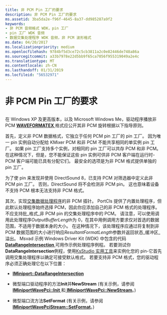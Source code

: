 ```yaml
---
title: 非 PCM Pin 工厂的要求
description: 非 PCM Pin 工厂的要求
ms.assetid: 3ba5da2e-f96f-4645-8a37-dd985287a9f2
keywords:
- 非 PCM 音频格式 WDK，pin 工厂
- pin 工厂 WDK 音频
- 数据交集处理程序 WDK 音频，非 PCM 波形格式
ms.date: 04/20/2017
ms.localizationpriority: medium
ms.openlocfilehash: 9784bf5d3ce72c5cb3811a2c0e82446de748a86a
ms.sourcegitcommit: a33b7978e22d5bb9f65ca7056f955319049a2e4c
ms.translationtype: MT
ms.contentlocale: zh-CN
ms.lasthandoff: 01/31/2019
ms.locfileid: "56532971"
---
```

# <a name="requirements-for-a-non-pcm-pin-factory"></a>非 PCM Pin 工厂的要求


## <span id="requirements_for_a_non_pcm_pin_factory"></span><span id="REQUIREMENTS_FOR_A_NON_PCM_PIN_FACTORY"></span>


在 Windows XP 及更高版本，以及 Microsoft Windows Me，驱动程序播放非 PCM [ **WAVEFORMATEX** ](https://msdn.microsoft.com/library/windows/hardware/ff538799)格式应公开其非 PCM 旋转根据以下指导原则。

首先，定义非 PCM 数据格式，它独立于任何 PCM pin 工厂的 pin 工厂。 因为唯一 pin 实例自动分配给 KMixer PCM 和非 PCM 不能共享相同的单实例 pin 工厂。 如果 pin 工厂支持多个实例，对相同的 pin 工厂可以共存 PCM 和非 PCM。 在这种情况下，但是，您不能保证这些 pin 实例可供非 PCM 客户端在运行时-PCM 客户端可能已具有分配它们。 最安全的选项是为非 PCM 格式提供单独的 pin 工厂。

为了使 pin 来发现并使用 DirectSound 8，已支持 PCM 对筛选器中定义此非 PCM pin 工厂。 否则，DirectSound 将不会检测非 PCM pin。 这也意味着设备不支持 PCM 根本无法支持非 PCM 格式。

其次，实现[交集数据处理程序](proprietary-data-intersection-handlers.md)的非 PCM 插针。 PortCls 提供了内置处理程序，但此默认处理程序始终选择 PCM，因此你应添加自己的非 PCM 格式的处理程序。 不应支持批\_格式\_非 PCM pin 的交集处理程序中的 PCM。 请注意，可以使用调用此处理程序*OutputBufferLength*为 0，在其中用例调用方要求仅对首选的数据范围，不适用于数据本身的大小。 在这种情况下，该处理程序应通过将复制到非 PCM 数据范围的大小进行响应*ResultantFormatLength*参数并返回状态\_缓冲区\_溢出。 Msvad 示例 Windows Driver Kit (WDK) 中包含的代码[ **DataRangeIntersection** ](https://msdn.microsoft.com/library/windows/hardware/ff536764)可用作示例处理程序例程。 若要测试你**DataRangeIntersection**例程，使用[KsStudio 实用工具](ksstudio-utility.md)来实例化您的 pin-它首先调用交集处理程序以确定可接受默认格式。 若要支持非 PCM 格式，您的驱动程序必须正确处理它在以下位置：

-   [**IMiniport::DataRangeIntersection**](https://msdn.microsoft.com/library/windows/hardware/ff536764)

-   微型端口驱动程序的方法**Init**并**NewStream** (有关示例，请参阅[ **IMiniportWavePci::Init** ](https://msdn.microsoft.com/library/windows/hardware/ff536734)和[ **IMiniportWavePci::NewStream**](https://msdn.microsoft.com/library/windows/hardware/ff536735)。)

-   微型端口流方法**SetFormat** (有关示例，请参阅[ **IMiniportWavePciStream::SetFormat**](https://msdn.microsoft.com/library/windows/hardware/ff536732)。)

 

 




